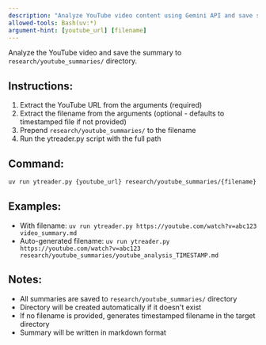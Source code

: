 ```yaml
---
description: "Analyze YouTube video content using Gemini API and save summary to research/youtube_summaries/"
allowed-tools: Bash(uv:*)
argument-hint: [youtube_url] [filename]
---
```


Analyze the YouTube video and save the summary to `research/youtube_summaries/` directory.

## Instructions:
1. Extract the YouTube URL from the arguments (required)
2. Extract the filename from the arguments (optional - defaults to timestamped file if not provided)
3. Prepend `research/youtube_summaries/` to the filename
4. Run the ytreader.py script with the full path

## Command:
```bash
uv run ytreader.py {youtube_url} research/youtube_summaries/{filename}
```

## Examples:
- With filename: `uv run ytreader.py https://youtube.com/watch?v=abc123 video_summary.md`
- Auto-generated filename: `uv run ytreader.py https://youtube.com/watch?v=abc123 research/youtube_summaries/youtube_analysis_TIMESTAMP.md`

## Notes:
- All summaries are saved to `research/youtube_summaries/` directory
- Directory will be created automatically if it doesn't exist
- If no filename is provided, generates timestamped filename in the target directory
- Summary will be written in markdown format
